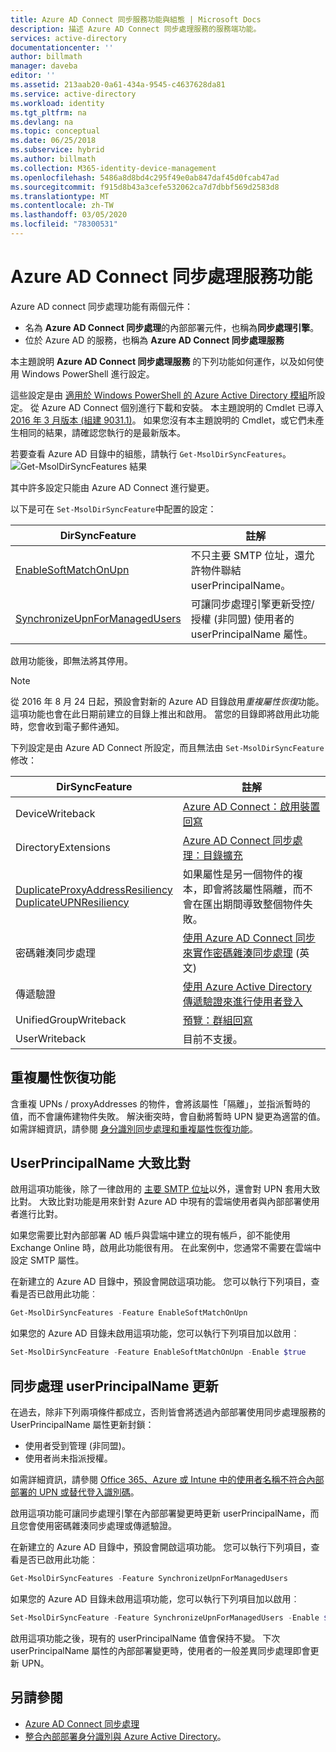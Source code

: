 ```yaml
---
title: Azure AD Connect 同步服務功能與組態 | Microsoft Docs
description: 描述 Azure AD Connect 同步處理服務的服務端功能。
services: active-directory
documentationcenter: ''
author: billmath
manager: daveba
editor: ''
ms.assetid: 213aab20-0a61-434a-9545-c4637628da81
ms.service: active-directory
ms.workload: identity
ms.tgt_pltfrm: na
ms.devlang: na
ms.topic: conceptual
ms.date: 06/25/2018
ms.subservice: hybrid
ms.author: billmath
ms.collection: M365-identity-device-management
ms.openlocfilehash: 5486a8d8bd4c295f49e0ab847daf45d0fcab47ad
ms.sourcegitcommit: f915d8b43a3cefe532062ca7d7dbbf569d2583d8
ms.translationtype: MT
ms.contentlocale: zh-TW
ms.lasthandoff: 03/05/2020
ms.locfileid: "78300531"
---
```

# <a name="azure-ad-connect-sync-service-features"></a>Azure AD Connect 同步處理服務功能

Azure AD connect 同步處理功能有兩個元件：

* 名為 **Azure AD Connect 同步處理**的內部部署元件，也稱為**同步處理引擎**。
* 位於 Azure AD 的服務，也稱為 **Azure AD Connect 同步處理服務**

本主題說明 **Azure AD Connect 同步處理服務** 的下列功能如何運作，以及如何使用 Windows PowerShell 進行設定。

這些設定是由 [適用於 Windows PowerShell 的 Azure Active Directory 模組](https://aka.ms/aadposh)所設定。 從 Azure AD Connect 個別進行下載和安裝。 本主題說明的 Cmdlet 已導入 [2016 年 3 月版本 (組建 9031.1)](https://social.technet.microsoft.com/wiki/contents/articles/28552.microsoft-azure-active-directory-powershell-module-version-release-history.aspx#Version_9031_1)。 如果您沒有本主題說明的 Cmdlet，或它們未產生相同的結果，請確認您執行的是最新版本。

若要查看 Azure AD 目錄中的組態，請執行 `Get-MsolDirSyncFeatures`。  
![Get-MsolDirSyncFeatures 結果](./media/how-to-connect-syncservice-features/getmsoldirsyncfeatures.png)

其中許多設定只能由 Azure AD Connect 進行變更。

以下是可在 `Set-MsolDirSyncFeature`中配置的設定：

| DirSyncFeature | 註解 |
| --- | --- |
| [EnableSoftMatchOnUpn](#userprincipalname-soft-match) |不只主要 SMTP 位址，還允許物件聯結 userPrincipalName。 |
| [SynchronizeUpnForManagedUsers](#synchronize-userprincipalname-updates) |可讓同步處理引擎更新受控/授權 (非同盟) 使用者的 userPrincipalName 屬性。 |

啟用功能後，即無法將其停用。

> [!NOTE]
> 從 2016 年 8 月 24 日起，預設會對新的 Azure AD 目錄啟用*重複屬性恢復*功能。 這項功能也會在此日期前建立的目錄上推出和啟用。 當您的目錄即將啟用此功能時，您會收到電子郵件通知。
> 
> 

下列設定是由 Azure AD Connect 所設定，而且無法由 `Set-MsolDirSyncFeature`修改：

| DirSyncFeature | 註解 |
| --- | --- |
| DeviceWriteback |[Azure AD Connect：啟用裝置回寫](how-to-connect-device-writeback.md) |
| DirectoryExtensions |[Azure AD Connect 同步處理：目錄擴充](how-to-connect-sync-feature-directory-extensions.md) |
| [DuplicateProxyAddressResiliency<br/>DuplicateUPNResiliency](#duplicate-attribute-resiliency) |如果屬性是另一個物件的複本，即會將該屬性隔離，而不會在匯出期間導致整個物件失敗。 |
| 密碼雜湊同步處理 |[使用 Azure AD Connect 同步來實作密碼雜湊同步處理](how-to-connect-password-hash-synchronization.md) \(英文\) |
|傳遞驗證|[使用 Azure Active Directory 傳遞驗證來進行使用者登入](how-to-connect-pta.md)|
| UnifiedGroupWriteback |[預覽：群組回寫](how-to-connect-preview.md#group-writeback) |
| UserWriteback |目前不支援。 |

## <a name="duplicate-attribute-resiliency"></a>重複屬性恢復功能

含重複 UPNs / proxyAddresses 的物件，會將該屬性「隔離」，並指派暫時的值，而不會讓佈建物件失敗。 解決衝突時，會自動將暫時 UPN 變更為適當的值。 如需詳細資訊，請參閱 [身分識別同步處理和重複屬性恢復功能](how-to-connect-syncservice-duplicate-attribute-resiliency.md)。

## <a name="userprincipalname-soft-match"></a>UserPrincipalName 大致比對

啟用這項功能後，除了一律啟用的 [主要 SMTP 位址](https://support.microsoft.com/kb/2641663)以外，還會對 UPN 套用大致比對。 大致比對功能是用來針對 Azure AD 中現有的雲端使用者與內部部署使用者進行比對。

如果您需要比對內部部署 AD 帳戶與雲端中建立的現有帳戶，卻不能使用 Exchange Online 時，啟用此功能很有用。 在此案例中，您通常不需要在雲端中設定 SMTP 屬性。

在新建立的 Azure AD 目錄中，預設會開啟這項功能。 您可以執行下列項目，查看是否已啟用此功能︰  

```powershell
Get-MsolDirSyncFeatures -Feature EnableSoftMatchOnUpn
```

如果您的 Azure AD 目錄未啟用這項功能，您可以執行下列項目加以啟用︰  

```powershell
Set-MsolDirSyncFeature -Feature EnableSoftMatchOnUpn -Enable $true
```

## <a name="synchronize-userprincipalname-updates"></a>同步處理 userPrincipalName 更新

在過去，除非下列兩項條件都成立，否則皆會將透過內部部署使用同步處理服務的 UserPrincipalName 屬性更新封鎖：

* 使用者受到管理 (非同盟)。
* 使用者尚未指派授權。

如需詳細資訊，請參閱 [Office 365、Azure 或 Intune 中的使用者名稱不符合內部部署的 UPN 或替代登入識別碼](https://support.microsoft.com/kb/2523192)。

啟用這項功能可讓同步處理引擎在內部部署變更時更新 userPrincipalName，而且您會使用密碼雜湊同步處理或傳遞驗證。

在新建立的 Azure AD 目錄中，預設會開啟這項功能。 您可以執行下列項目，查看是否已啟用此功能︰  

```powershell
Get-MsolDirSyncFeatures -Feature SynchronizeUpnForManagedUsers
```

如果您的 Azure AD 目錄未啟用這項功能，您可以執行下列項目加以啟用︰  

```powershell
Set-MsolDirSyncFeature -Feature SynchronizeUpnForManagedUsers -Enable $true
```

啟用這項功能之後，現有的 userPrincipalName 值會保持不變。 下次 userPrincipalName 屬性的內部部署變更時，使用者的一般差異同步處理即會更新 UPN。  

## <a name="see-also"></a>另請參閱

* [Azure AD Connect 同步處理](how-to-connect-sync-whatis.md)
* [整合內部部署身分識別與 Azure Active Directory](whatis-hybrid-identity.md)。
